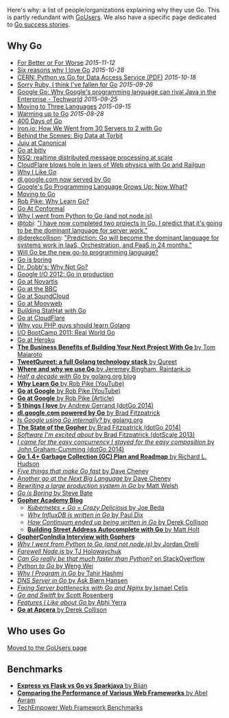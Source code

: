 Here's why: a list of people/organizations explaining why they use Go. This is partly redundant with [GoUsers](GoUsers). We also have a specific page dedicated to [Go success stories](SuccessStories).

## Why Go

- [For Better or For Worse](http://jmoiron.net/blog/for-better-or-for-worse/) _2015-11-12_
- [Six reasons why I love Go](http://jbu.io/2015/10/28/six-reasons-why-i-love-go/) _2015-10-28_
- [CERN: Python vs Go for Data Access Service (PDF)](https://indico.cern.ch/event/449425/session/1/contribution/6/attachments/1168560/1685802/DAS_python_vs_go.pdf) _2015-10-18_
- [Sorry Ruby, I think I've fallen for Go](https://medium.com/@voxxit/sorry-ruby-i-think-i-ve-fallen-for-go-2e92ce1b356) _2015-09-26_
- [Google Go: Why Google's programming language can rival Java in the Enterprise - Techworld](http://www.techworld.com/apps/why-googles-go-programming-language-could-rival-java-in-enterprise-3626140/) _2015-09-25_
- [Moving to Three Languages](http://www.jaredwray.com/2015/09/15/moving-to-three-languages/) _2015-09-15_
- [Warming up to Go](http://jeremymikkola.com/posts/2015_08_28_warming_up_to_go.html) _2015-08-28_
- [400 Days of Go](http://www.philipotoole.com/400-days-of-go/)
- [Iron.io: How We Went from 30 Servers to 2 with Go](http://blog.iron.io/2013/03/how-we-went-from-30-servers-to-2-go.html)
- [Behind the Scenes: Big Data at Torbit](http://torbit.com/blog/2013/02/19/big-data-at-torbit/)
- [Juju at Canonical](http://www.reddit.com/r/programming/comments/18atce/juju_canonical_109k_lines_of_go_code/)
- [Go at bitly](http://word.bitly.com/post/29550171827/go-go-gadget)
- [NSQ: realtime distributed message processing at scale](http://word.bitly.com/post/33232969144/nsq)
- [CloudFlare blows hole in laws of Web physics with Go and Railgun](http://arstechnica.com/information-technology/2013/02/cloudflare-blows-hole-in-laws-of-web-physics-with-go-and-railgun/)
- [Why I Like Go](https://gist.github.com/freeformz/4746274)
- [dl.google.com now served by Go](https://groups.google.com/forum/?fromgroups=#!topic/golang-nuts/BNUNbKSypE0)
- [Google's Go Programming Language Grows Up: Now What?](http://www.readwriteweb.com/cloud/2012/03/googles-go-programming-languag.php)
- [Moving to Go](http://blog.toggl.com/2012/09/moving-to-go/)
- [Rob Pike: Why Learn Go?](http://www.youtube.com/watch?v=FTl0tl9BGdc)
- [Go At Conformal](https://www.cyphertite.com/blog.php?/archives/7-Go-at-Conformal..html)
- [Why I went from Python to Go (and not node.js)](http://jordanorelli.tumblr.com/post/31533769172/why-i-went-from-python-to-go-and-not-node-js)
- [@tobi](http://twitter.com/tobi): ["I have now completed two projects in Go. I predict that it's going to be the dominant language for server work."](https://twitter.com/tobi/status/245873677483274240)
- [@derekcollison](http://twitter.com/derekcollison): ["Prediction: Go will become the dominant language for systems work in IaaS, Orchestration, and PaaS in 24 months."](https://twitter.com/derekcollison/status/245522124666716160)
- [Will Go be the new go-to programming language?](http://gigaom.com/cloud/will-go-be-the-new-go-to-programming-language/)
- [Go is boring](http://aeronotix.pl/blog/go-is-boring)
- [Dr. Dobb's: Why Not Go?](http://www.drdobbs.com/open-source/why-not-go/240005062)
- [Google I/O 2012: Go in production](http://www.youtube.com/watch?v=kKQLhGZVN4A)
- [Go at Novartis](https://plus.google.com/114945221884326152379/posts/d1SVaqkRyTL)
- [Go at the BBC](http://www.quora.com/Go-programming-language/Is-Google-Go-ready-for-production-use/answer/Kunal-Anand)
- [Go at SoundCloud](http://backstage.soundcloud.com/2012/07/go-at-soundcloud/)
- [Go at Moovweb](https://groups.google.com/forum/#!topic/golang-nuts/MeiTNnGhLg8/discussion)
- [Building StatHat with Go](http://blog.golang.org/2011/12/building-stathat-with-go.html)
- [Go at CloudFlare](http://blog.cloudflare.com/go-at-cloudflare)
- [Why you PHP guys should learn Golang](http://www.mikespook.com/2012/08/why-you-php-guys-should-learn-golang/)
- [I/O BootCamp 2011: Real World Go](http://www.youtube.com/watch?v=7QDVRowyUQA)
- [Go at Heroku](http://blog.golang.org/2011/04/go-at-heroku.html)
- [**The Business Benefits of Building Your Next Project With Go** by Tom Maiaroto](https://medium.com/@shift8creative/the-business-benefits-of-building-your-next-project-with-go-ebed4bbc3ed7)
- [**TweetQureet: a full Golang technology stack** by Qureet](http://www.qureet.com/blog/golang-technology-stack/)
- [**Where and why we use Go** by Jeremey Bingham, Raintank.io](https://blog.raintank.io/where-and-why-we-use-go/)
- [*Half a decade with Go* by golang.org blog](http://blog.golang.org/5years)
- [**Why Learn Go** by Rob Pike (YouTube)](https://www.youtube.com/watch?v=FTl0tl9BGdc)
- [**Go at Google** by Rob Pike (YouTube)](http://www.infoq.com/presentations/Go-Google)
- [**Go at Google** by Rob Pike (Article)](http://talks.golang.org/2012/splash.article)
- [**5 things I love** by Andrew Gerrand (dotGo 2014)](https://www.youtube.com/watch?v=fsTOOPB1TBY)
- [**dl.google.com powered by Go** by Brad Fitzpatrick](http://talks.golang.org/2013/oscon-dl.slide#1)
- [*Is Google using Go internally?* by golang.org](https://golang.org/doc/faq#Is_Google_using_go_internally)
- [**The State of the Gopher** by Brad Fitzpatrick (dotGo 2014)](https://www.youtube.com/watch?v=4KFTacxqkcQ)
- [*Software I'm excited about* by Brad Fitzpatrick (dotScale 2013)](https://www.youtube.com/watch?v=sYukPc0y_Ro)
- [*I came for the easy concurrency I stayed for the easy composition* by John Graham-Cumming (dotGo 2014)](https://www.youtube.com/watch?v=4KFTacxqkcQ)
- [**Go 1.4+ Garbage Collection (GC) Plan and Roadmap** by Richard L. Hudson](https://docs.google.com/document/d/16Y4IsnNRCN43Mx0NZc5YXZLovrHvvLhK_h0KN8woTO4/edit)
- [*Five things that make Go fast* by Dave Cheney](http://dave.cheney.net/2014/06/07/five-things-that-make-go-fast)
- [*Another go at the Next Big Language* by Dave Cheney](http://dave.cheney.net/2012/09/03/another-go-at-the-next-big-language)
- [*Rewriting a large production system in Go* by Matt Welsh](http://matt-welsh.blogspot.com/2013/08/rewriting-large-production-system-in-go.html)
- [*Go is Boring* by Steve Bate](http://stevebate.silvrback.com/go-is-boring)
- [**Gopher Academy Blog**](http://blog.gopheracademy.com/)
  - [*Kubernetes + Go = Crazy Delicious* by Joe Beda](http://blog.gopheracademy.com/birthday-bash-2014/kubernetes-go-crazy-delicious/)
  - [*Why InfluxDB is written in Go* by Paul Dix](http://blog.gopheracademy.com/birthday-bash-2014/why-influxdb-uses-go/)
  - [*How Continuum ended up being written in Go* by Derek Collison](http://blog.gopheracademy.com/birthday-bash-2014/apcera/)
  - [**Building Street Address Autocomplete with Go** by Matt Holt](http://blog.gopheracademy.com/birthday-bash-2014/building-street-address-autocomplete/)
- [**GopherConIndia Interview with Gophers**](http://www.gophercon.in/blog/)
- [*Why I went from Python to Go (and not node.js)* by Jordan Orelli](http://jordanorelli.com/post/31533769172/why-i-went-from-python-to-go-and-not-node-js)
- [*Farewell Node.js* by TJ Holowaychuk](https://medium.com/code-adventures/farewell-node-js-4ba9e7f3e52b)
- [*Can Go really be that much faster than Python?* on StackOverflow](http://stackoverflow.com/questions/12574909/can-go-really-be-that-much-faster-than-python)
- [*Python to Go* by Weng Wei](http://www.slideshare.net/wuvist1/python-to-go)
- [*Why I Program in Go* by Tahir Hashmi](http://tech.t9i.in/2013/01/why-program-in-go/)
- [*DNS Server in Go* by Ask Bjørn Hansen](http://news.ntppool.org/2012/10/new-dns-server.html)
- [*Fixing Server bottlenecks with Go and Nginx* by Ismael Celis](https://www.new-bamboo.co.uk/blog/2014/11/18/fixing-server-bottlenecks-with-go-and-nginx/)
- [*Go and Switft* by Scott Rosenberg](https://medium.com/backchannel/my-computer-language-is-better-than-yours-58d9c9523644)
- [*Features I Like about Go* by Abhi Yerra](https://medium.com/on-being-a-code-monkey/things-i-like-about-go-e026762be8ac)
- [**Go at Apcera** by Derek Collison](https://www.hakkalabs.co/articles/why-we-use-go)

## Who uses Go

[Moved to the GoUsers page](GoUsers)


## Benchmarks
- [**Express vs Flask vs Go vs Sparkjava** by Bijan](https://medium.com/@tschundeee/express-vs-flask-vs-go-acc0879c2122)
- [**Comparing the Performance of Various Web Frameworks** by Abel Avram](http://www.infoq.com/news/2014/05/benchmark-web-framework)
- [TechEmpower Web Framework Benchmarks](http://www.techempower.com/benchmarks/)
